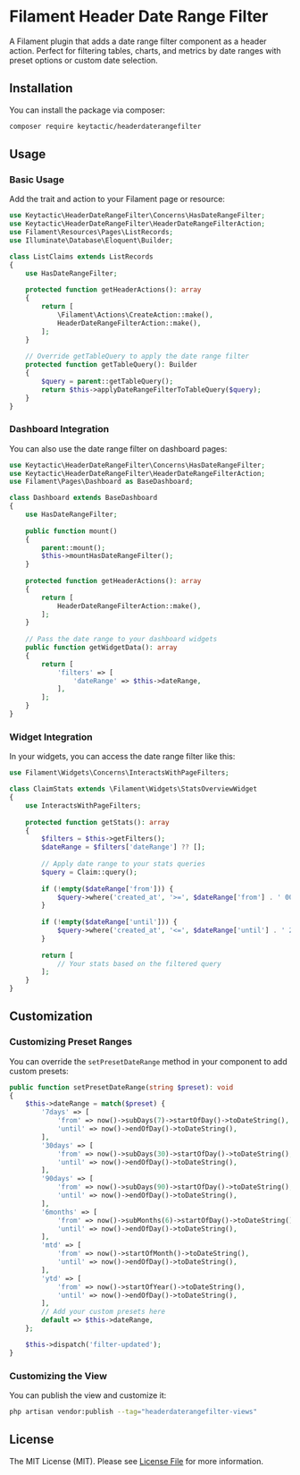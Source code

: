 # Filament Header Date Range Filter

A Filament plugin that adds a date range filter component as a header action. Perfect for filtering tables, charts, and metrics by date ranges with preset options or custom date selection.

## Installation

You can install the package via composer:

```bash
composer require keytactic/headerdaterangefilter
```

## Usage

### Basic Usage

Add the trait and action to your Filament page or resource:

```php
use Keytactic\HeaderDateRangeFilter\Concerns\HasDateRangeFilter;
use Keytactic\HeaderDateRangeFilter\HeaderDateRangeFilterAction;
use Filament\Resources\Pages\ListRecords;
use Illuminate\Database\Eloquent\Builder;

class ListClaims extends ListRecords
{
    use HasDateRangeFilter;
    
    protected function getHeaderActions(): array
    {
        return [
            \Filament\Actions\CreateAction::make(),
            HeaderDateRangeFilterAction::make(),
        ];
    }
    
    // Override getTableQuery to apply the date range filter
    protected function getTableQuery(): Builder
    {
        $query = parent::getTableQuery();
        return $this->applyDateRangeFilterToTableQuery($query);
    }
}
```

### Dashboard Integration

You can also use the date range filter on dashboard pages:

```php
use Keytactic\HeaderDateRangeFilter\Concerns\HasDateRangeFilter;
use Keytactic\HeaderDateRangeFilter\HeaderDateRangeFilterAction;
use Filament\Pages\Dashboard as BaseDashboard;

class Dashboard extends BaseDashboard
{
    use HasDateRangeFilter;
    
    public function mount()
    {
        parent::mount();
        $this->mountHasDateRangeFilter();
    }
    
    protected function getHeaderActions(): array
    {
        return [
            HeaderDateRangeFilterAction::make(),
        ];
    }
    
    // Pass the date range to your dashboard widgets
    public function getWidgetData(): array
    {
        return [
            'filters' => [
                'dateRange' => $this->dateRange,
            ],
        ];
    }
}
```

### Widget Integration

In your widgets, you can access the date range filter like this:

```php
use Filament\Widgets\Concerns\InteractsWithPageFilters;

class ClaimStats extends \Filament\Widgets\StatsOverviewWidget
{
    use InteractsWithPageFilters;
    
    protected function getStats(): array
    {
        $filters = $this->getFilters();
        $dateRange = $filters['dateRange'] ?? [];
        
        // Apply date range to your stats queries
        $query = Claim::query();
        
        if (!empty($dateRange['from'])) {
            $query->where('created_at', '>=', $dateRange['from'] . ' 00:00:00');
        }
        
        if (!empty($dateRange['until'])) {
            $query->where('created_at', '<=', $dateRange['until'] . ' 23:59:59');
        }
        
        return [
            // Your stats based on the filtered query
        ];
    }
}
```

## Customization

### Customizing Preset Ranges

You can override the `setPresetDateRange` method in your component to add custom presets:

```php
public function setPresetDateRange(string $preset): void
{
    $this->dateRange = match($preset) {
        '7days' => [
            'from' => now()->subDays(7)->startOfDay()->toDateString(),
            'until' => now()->endOfDay()->toDateString(),
        ],
        '30days' => [
            'from' => now()->subDays(30)->startOfDay()->toDateString(),
            'until' => now()->endOfDay()->toDateString(),
        ],
        '90days' => [
            'from' => now()->subDays(90)->startOfDay()->toDateString(),
            'until' => now()->endOfDay()->toDateString(),
        ],
        '6months' => [
            'from' => now()->subMonths(6)->startOfDay()->toDateString(),
            'until' => now()->endOfDay()->toDateString(),
        ],
        'mtd' => [
            'from' => now()->startOfMonth()->toDateString(),
            'until' => now()->endOfDay()->toDateString(),
        ],
        'ytd' => [
            'from' => now()->startOfYear()->toDateString(),
            'until' => now()->endOfDay()->toDateString(),
        ],
        // Add your custom presets here
        default => $this->dateRange,
    };

    $this->dispatch('filter-updated');
}
```

### Customizing the View

You can publish the view and customize it:

```bash
php artisan vendor:publish --tag="headerdaterangefilter-views"
```

## License

The MIT License (MIT). Please see [License File](LICENSE.md) for more information.
